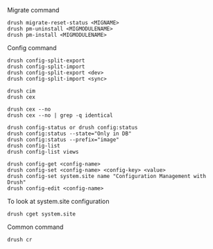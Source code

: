 Migrate command
```
drush migrate-reset-status <MIGNAME>
drush pm-uninstall <MIGMODULENAME>
drush pm-install <MIGMODULENAME>
```

Config command
```
drush config-split-export
drush config-split-import
drush config-split-export <dev>
drush config-split-import <sync>

drush cim
drush cex

drush cex --no
drush cex --no | grep -q identical
```

```
drush config-status or drush config:status
drush config:status --state="Only in DB"
drush config:status --prefix="image"
drush config-list
drush config-list views

drush config-get <config-name>
drush config-set <config-name> <config-key> <value>
drush config-set system.site name "Configuration Management with Drush"
drush config-edit <config-name>
```

To look at system.site configuration
```
drush cget system.site
```

Common command 
```
drush cr
```

